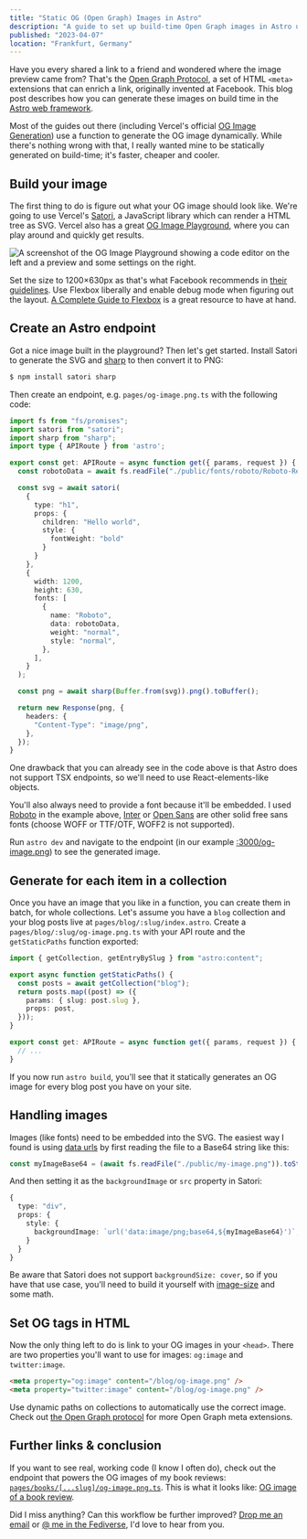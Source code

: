```yaml
---
title: "Static OG (Open Graph) Images in Astro"
description: "A guide to set up build-time Open Graph images in Astro using Satori, sharp and Astro endpoints."
published: "2023-04-07"
location: "Frankfurt, Germany"
---
```


Have you every shared a link to a friend and wondered where the image preview 
came from?
That's the [Open Graph Protocol](https://ogp.me/), a set of HTML `<meta>` 
extensions that can enrich a link, originally invented at Facebook.
This blog post describes how you can generate these images on build time in 
the [Astro web framework](https://astro.build).

Most of the guides out there (including Vercel's official [OG Image Generation](https://vercel.com/docs/concepts/functions/edge-functions/og-image-generation)) 
use a function to generate the OG image dynamically.
While there's nothing wrong with that, I really wanted mine to be statically
generated on build-time; it's faster, cheaper and cooler.

## Build your image

The first thing to do is figure out what your OG image should look like.
We're going to use Vercel's [Satori](https://github.com/vercel/satori), a 
JavaScript library which can render a HTML tree as SVG.
Vercel also has a great [OG Image Playground](https://og-playground.vercel.app/), 
where you can play around and quickly get results.

![A screenshot of the OG Image Playground showing a code editor on the left and a preview and some settings on the right.](/articles/static-og-images-in-astro/og-image-playground.png)

Set the size to 1200&times;630px as that's what Facebook 
recommends in [their guidelines](https://developers.facebook.com/docs/sharing/webmasters/images/).
Use Flexbox liberally and enable debug mode when figuring out the layout.
[A Complete Guide to Flexbox](https://css-tricks.com/snippets/css/a-guide-to-flexbox/) 
is a great resource to have at hand.

## Create an Astro endpoint

Got a nice image built in the playground? Then let's get started.
Install Satori to generate the SVG and [sharp](https://github.com/lovell/sharp) 
to then convert it to PNG:

```sh
$ npm install satori sharp
```

Then create an endpoint, e.g. `pages/og-image.png.ts` with the following code:

```typescript
import fs from "fs/promises";
import satori from "satori";
import sharp from "sharp";
import type { APIRoute } from 'astro';

export const get: APIRoute = async function get({ params, request }) {
  const robotoData = await fs.readFile("./public/fonts/roboto/Roboto-Regular.ttf");

  const svg = await satori(
    { 
      type: "h1", 
      props: { 
        children: "Hello world", 
        style: { 
          fontWeight: "bold" 
        }
      }
    },
    {
      width: 1200,
      height: 630,
      fonts: [
        {
          name: "Roboto",
          data: robotoData,
          weight: "normal",
          style: "normal",
        },
      ],
    }
  );

  const png = await sharp(Buffer.from(svg)).png().toBuffer();

  return new Response(png, {
    headers: {
      "Content-Type": "image/png",
    },
  });
}
```

One drawback that you can already see in the code above is that Astro does not support TSX endpoints, so we'll need to use React-elements-like objects.

You'll also always need to provide a font because it'll be embedded.
I used [Roboto](https://fonts.google.com/specimen/Roboto) in the example above,
[Inter](https://rsms.me/inter/) or [Open Sans](https://fonts.google.com/specimen/Open+Sans) 
are other solid free sans fonts (choose WOFF or TTF/OTF, WOFF2 is not supported).

Run `astro dev` and navigate to the endpoint (in our example [:3000/og-image.png](http://localhost:3000/og-image.png))
to see the generated image.

## Generate for each item in a collection

Once you have an image that you like in a function, you can create them in 
batch, for whole collections. 
Let's assume you have a `blog` collection and your blog posts live at `pages/blog/:slug/index.astro`.
Create a `pages/blog/:slug/og-image.png.ts` with your API route and the `getStaticPaths` function exported:

```typescript
import { getCollection, getEntryBySlug } from "astro:content";

export async function getStaticPaths() {
  const posts = await getCollection("blog");
  return posts.map((post) => ({
    params: { slug: post.slug },
    props: post,
  }));
}

export const get: APIRoute = async function get({ params, request }) {
  // ...
}
```

If you now run `astro build`, you'll see that it statically generates an OG image for every blog post you have on your site.

## Handling images

Images (like fonts) need to be embedded into the SVG. 
The easiest way I found is using [data urls](https://developer.mozilla.org/en-US/docs/Web/HTTP/Basics_of_HTTP/Data_URLs)
by first reading the file to a Base64 string like this:

```typescript
const myImageBase64 = (await fs.readFile("./public/my-image.png")).toString("base64");
```

And then setting it as the `backgroundImage` or `src` property in Satori:
```typescript
{
  type: "div",
  props: {
    style: {
      backgroundImage: `url('data:image/png;base64,${myImageBase64}')`,
    }
  }
}
```

Be aware that Satori does not support `backgroundSize: cover`, so if you have 
that use case, you'll need to build it yourself with [image-size](https://github.com/image-size/image-size) and some math.

## Set OG tags in HTML

Now the only thing left to do is link to your OG images in your `<head>`.
There are two properties you'll want to use for images: `og:image` and 
`twitter:image`.

```html
<meta property="og:image" content="/blog/og-image.png" />
<meta property="twitter:image" content="/blog/og-image.png" />
```

Use dynamic paths on collections to automatically use the correct image.
Check out [the Open Graph protocol](https://ogp.me/) for more Open Graph meta 
extensions.

## Further links & conclusion

If you want to see real, working code (I know I often do), check out the endpoint
that powers the OG images of my book reviews:
[`pages/books/[...slug]/og-image.png.ts`](https://github.com/bahlo/arne.me/blob/main/src/pages/books/%5B...slug%5D/og-image.png.ts). 
This is what it looks like: [OG image of a book review](/books/the-design-of-everyday-things/og-image.png).

Did I miss anything? Can this workflow be further improved?
[Drop me an email](mailto:hey@arne.me) or [@ me in the Fediverse](https://spezi.social/@arne), 
I'd love to hear from you.
